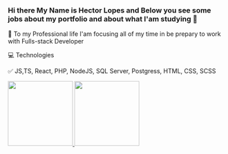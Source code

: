### Hi there My Name is Hector Lopes and Below you see some jobs about my portfolio and about what I'am studying  👋

 🔭 To my Professional life I'am focusing all of my time in be prepary to work with Fulls-stack Developer

 💻 Technologies

 ✅ JS,TS, React, PHP, NodeJS, SQL Server, Postgress, HTML, CSS, SCSS



<div>
<a href="https://github.com/Hector-Lopes">
<img height="150em" src="https://github-readme-stats.vercel.app/api/top-langs/?username=Hector-Lopes&layout=compact&langs_count=7&theme=dracula"/>
<img height="150em" src="https://github-readme-stats.vercel.app/api?username=Hector-Lopes&show_icons=true&theme=dracula&include_all_commits=true&count_private=true"/>
</div>




